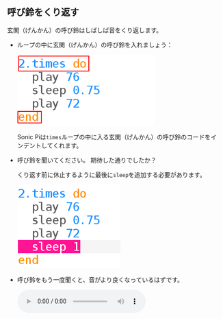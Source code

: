 ## 呼び鈴をくり返す

玄関（げんかん）の呼び鈴はしばしば音をくり返します。

+ ループの中に玄関（げんかん）の呼び鈴を入れましょう：
    
    ![スクリーンショット](images/tune-times.png)
    
    Sonic Piは`times`ループの中に入る玄関（げんかん）の呼び鈴のコードをインデントしてくれます。

+ 呼び鈴を聞いてください。 期待した通りでしたか？
    
    くり返す前に休止するように最後に`sleep`を追加する必要があります。
    
    ![スクリーンショット](images/tune-sleep2.png)

+ 呼び鈴をもう一度聞くと、音がより良くなっているはずです。
    
    <div id="audio-preview" class="pdf-hidden">
    <audio controls preload> 
      <source src="resources/doorbell-2.mp3" type="audio/mpeg"> 
      お使いのブラウザは<code>audio</code>要素をサポートしていません。 
    </audio>
    </div>